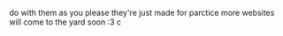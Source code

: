 do with them as you please they're just made for parctice
more websites will come to the yard soon :3 c
